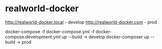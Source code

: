 # realworld-docker
http://realworld-docker.local - develop
http://realworld-docker.com - prod

docker-compose -f docker-compose.yml -f docker-compose.development.yml up --build  -> develop
docker-composer up --build -> prod
